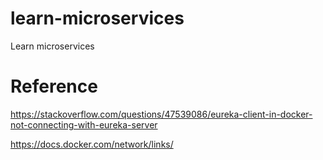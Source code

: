 # learn-microservices
Learn microservices

# Reference
https://stackoverflow.com/questions/47539086/eureka-client-in-docker-not-connecting-with-eureka-server

https://docs.docker.com/network/links/
